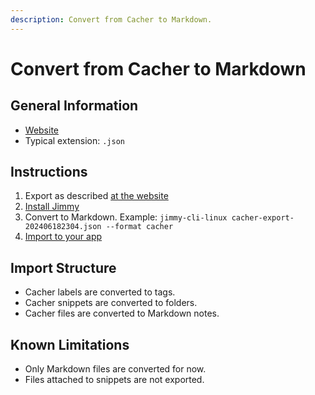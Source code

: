 ```yaml
---
description: Convert from Cacher to Markdown.
---
```


# Convert from Cacher to Markdown

## General Information

- [Website](https://www.cacher.io/)
- Typical extension: `.json`

## Instructions

1. Export as described [at the website](https://www.cacher.io/docs/guides/snippets/exporting-snippets#how-to-export-1)
2. [Install Jimmy](../index.md#installation)
3. Convert to Markdown. Example: `jimmy-cli-linux cacher-export-202406182304.json --format cacher`
4. [Import to your app](../import_instructions.md)

## Import Structure

- Cacher labels are converted to tags.
- Cacher snippets are converted to folders.
- Cacher files are converted to Markdown notes.

## Known Limitations

- Only Markdown files are converted for now.
- Files attached to snippets are not exported.
